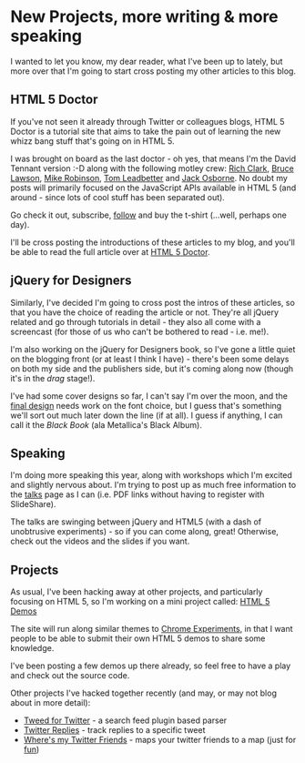 # New Projects, more writing & more speaking

I wanted to let you know, my dear reader, what I've been up to lately, but more over that I'm going to start cross posting my other articles to this blog.

<!--more-->

## HTML 5 Doctor

If you've not seen it already through Twitter or colleagues blogs, HTML 5 Doctor is a tutorial site that aims to take the pain out of learning the new whizz bang stuff that's going on in HTML 5.

I was brought on board as the last doctor - oh yes, that means I'm the David Tennant version :-D along with the following motley crew: [Rich Clark](http://richclarkdesign.com), [Bruce Lawson](http://brucelawson.co.uk), [Mike Robinson](http://akamike.net), [Tom Leadbetter](http://www.tomleadbetter.co.uk) and [Jack Osborne](http://jackosborne.co.uk).  No doubt my posts will primarily focused on the JavaScript APIs available in HTML 5 (and around - since lots of cool stuff has been separated out).

Go check it out, subscribe, [follow](http://twitter.com/html5doctor) and buy the t-shirt (...well, perhaps one day).

I'll be cross posting the introductions of these articles to my blog, and you'll be able to read the full article over at [HTML 5 Doctor](http://html5doctor.com).

## jQuery for Designers

Similarly, I've decided I'm going to cross post the intros of these articles, so that you have the choice of reading the article or not.  They're all jQuery related and go through tutorials in detail - they also all come with a screencast (for those of us who can't be bothered to read - i.e. me!).

I'm also working on the jQuery for Designers book, so I've gone a little quiet on the blogging front (or at least I think I have) - there's been some delays on both my side and the publishers side, but it's coming along now (though it's in the *drag* stage!).

I've had some cover designs so far, I can't say I'm over the moon, and the [final design](http://dl-client.getdropbox.com/u/43399/Cover%20Designs/Sharp7.pdf) needs work on the font choice, but I guess that's something we'll sort out much later down the line (if at all).  I guess if anything, I can call it the *Black Book* (ala Metallica's Black Album).

## Speaking

I'm doing more speaking this year, along with workshops which I'm excited and slightly nervous about.  I'm trying to post up as much free information to the [talks](http://remysharp.com/talks/) page as I can (i.e. PDF links without having to register with SlideShare).

The talks are swinging between jQuery and HTML5 (with a dash of unobtrusive experiments) - so if you can come along, great! Otherwise, check out the videos and the slides if you want.

## Projects

As usual, I've been hacking away at other projects, and particularly focusing on HTML 5, so I'm working on a mini project called: [HTML 5 Demos](http://html5demos.com)

The site will run along similar themes to [Chrome Experiments](http://www.chromeexperiments.com), in that I want people to be able to submit their own HTML 5 demos to share some knowledge.

I've been posting a few demos up there already, so feel free to have a play and check out the source code.

Other projects I've hacked together recently (and may, or may not blog about in more detail):

* [Tweed for Twitter](http://github.com/remy/tweed/) - a search feed plugin based parser
* [Twitter Replies](remysharp.com/demo/twitter_replies) - track replies to a specific tweet
* [Where's my Twitter Friends](http://remysharp.com/demo/wheres-my-friend.html) - maps your twitter friends to a map (just for [fun](http://twitter.com/yandle/status/2276903049))